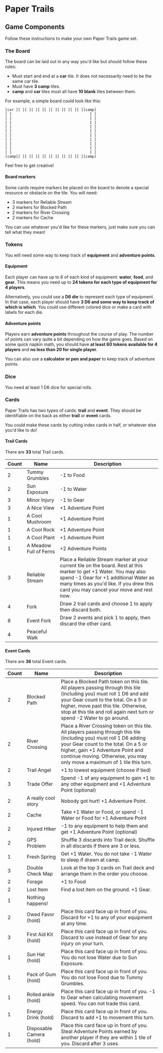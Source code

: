 # Paper Trails

## Game Components

Follow these instructions to make your own Paper Trails game set.

### The Board

The board can be laid out in any way you'd like but should follow these rules:

- Must start and end at a **car** tile. It does not necessarily need to be the same car tile.
- Must have **3 camp** tiles.
- **camp** and **car** tiles must all have **10 blank** tiles between them.

For example, a simple board could look like this:

```
[car ][ ][ ][ ][ ][ ][ ][ ][ ][ ][ ][camp]
[ ]									   [ ]
[ ]									   [ ]
[ ]									   [ ]
[ ]									   [ ]
[ ]									   [ ]
[ ]									   [ ]
[ ]									   [ ]
[ ]									   [ ]
[ ]									   [ ]
[ ]									   [ ]
[camp][ ][ ][ ][ ][ ][ ][ ][ ][ ][ ][camp]
```

Feel free to get creative!

#### Board markers

Some cards require markers be placed on the board to denote a special resource or obstacle on the tile. You will need:

- 3 markers for Reliable Stream
- 2 markers for Blocked Path
- 2 markers for River Crossing
- 2 markers for Cache

You can use whatever you'd like for these markers, just make sure you can tell what they mean!

### Tokens

You will need some way to keep track of **equipment** and **adventure points**.

#### Equipment

Each player can have up to 6 of each kind of equipment: **water**, **food**, and **gear**. This means you need up to **24 tokens for each type of equipment for 4 players**. 

Alternatively, you could use a **D6 die** to represent each type of equipment. In that case, each player should have **3 D6 and some way to keep track of which is which**. You could use different colored dice or make a card with labels for each die.

#### Adventure points

Players earn **adventure points** throughout the course of play. The number of points can vary quite a bit depending on how the game goes. Based on some quick napkin math, you should have **at least 60 tokens available for 4 players** and **no less than 20 for single player**.

You can also use a **calculator or pen and paper** to keep track of adventure points.

### Dice

You need at least 1 D6 dice for special rolls.

### Cards

Paper Trails has two types of cards: **trail** and **event**. They should be identifiable on the back as either **trail** or **event** cards.

You could make these cards by cutting index cards in half, or whatever else you'd like to do! 

#### Trail Cards

There are **33** total Trail cards.

|Count|Name|Description|
|-----|----|-----------|
|2    |Tummy Grumbles|-1 to Food|
|2    |Sun Exposure|-1 to Water|
|3    |Minor Injury|-1 to Gear|
|3    |A Nice View|+1 Adventure Point|
|1    |A Cool Mushroom|+1 Adventure Point|
|1    |A Cool Rock|+1 Adventure Point|
|1    |A Cool Plant|+1 Adventure Point|
|1    |A Meadow Full of Ferns|+2 Adventure Points|
|3    |Reliable Stream|Place a Reliable Stream marker at your current tile on the board. Rest at this marker to get +1 Water. You may also spend -1 Gear for +1 additional Water as many times as you'd like. If you drew this card you may cancel your move and rest now.|
|4    |Fork|Draw 2 trail cards and choose 1 to apply then discard both.|
|8    |Event Fork|Draw 2 events and pick 1 to apply, then discard the other card.|
|4    |Peaceful Walk||

#### Event Cards

There are **36** total Event cards.

|Count|Name|Description|
|-----|----|-----------|
|2    |Blocked Path|Place a Blocked Path token on this tile. All players passing through this tile (including you) must roll 1 D6 and add your Gear count to the total. On a 5 or higher, move past this tile. Otherwise, stop at this tile and roll again next turn or spend -2 Water to go around.|
|2    |River Crossing|Place a River Crossing token on this tile. All players passing through this tile (including you) must roll 1 D6 adding your Gear count to the total. On a 5 or higher, gain +1 Adventure Point and continue moving. Otherwise, you may only move a maximum of 1 tile this turn.|
|2    |Trail Angel|+1 to lowest equipment (choose if tied)|
|3    |Trade Offer|Spend -1 of any equipment to gain +1 to any other equipment and +1 Adventure Point (optional)|
|2    |A really cool story|Nobody got hurt! +1 Adventure Point.|
|2    |Cache|Take +1 Water or Food, or spend -1 Water or Food for +1 Adventure Point|
|2    |Injured HIker|-1 to any equipment to help them and get +1 Adventure Point (optional)|
|2    |GPS Problem|Shuffle 3 discards into Trail deck. Shuffle in all discards if there are 3 or less.|
|1    |Fresh Spring|Get +1 Water. You do not take -1 Water to sleep if drawn at camp.|
|3    |Double Check Map|Look at the top 3 cards on Trail deck and arrange them in the order you choose.|
|2    |Forage|+1 to Food|
|2    |Lost Item|Find a lost item on the ground. +1 Gear.|
|1    |Nothing happens!||
|2    |Owed Favor (hold)|Place this card face up in front of you. Discard for +1 to any of your equipment at any time.|
|3    |First Aid Kit (hold)|Place this card face up in front of you. Discard to use instead of Gear for any injury on your turn.|
|1    |Sun Hat (hold)|Place this card face up in front of you. You do not lose Water due to Sun Exposure.|
|1    |Pack of Gum (hold)|Place this card face up in front of you. You do not lose Food due to Tummy Grumbles.|
|1    |Rolled ankle (hold)|Place this card face up in front of you. -1 to Gear when calculating movement speed. You can not trade this card.|
|1    |Energy Drink (hold)|Place this card face up in front of you. Discard to add +1 to movement this turn.|
|1    |Disposable Camera (hold)|Place this card face up in front of you. Steal Adventure Points earned by another player if they are within 1 tile of you. Discard after 3 uses.|
